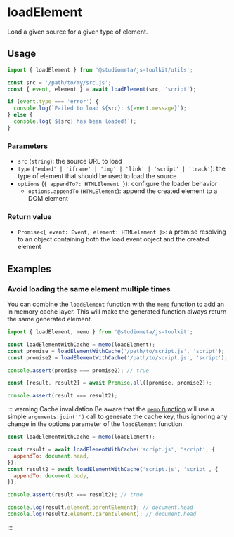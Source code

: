 # loadElement

Load a given source for a given type of element.

## Usage

```js twoslash
import { loadElement } from '@studiometa/js-toolkit/utils';

const src = '/path/to/my/src.js';
const { event, element } = await loadElement(src, 'script');

if (event.type === 'error') {
  console.log(`Failed to load ${src}: ${event.message}`);
} else {
  console.log(`${src} has been loaded!`);
}
```

### Parameters

- `src` (`string`): the source URL to load
- `type` (`'embed' | 'iframe' | 'img' | 'link' | 'script' | 'track'`): the type of element that should be used to load the source
- `options` (`{ appendTo?: HTMLElement }`): configure the loader behavior
  - `options.appendTo` (`HTMLElement`): append the created element to a DOM element

### Return value

- `Promise<{ event: Event, element: HTMLelement }>`: a promise resolving to an object containing both the load event object and the created element

## Examples

### Avoid loading the same element multiple times

You can combine the `loadElement` function with the [`memo` function](/utils/memo.html) to add an in memory cache layer. This will make the generated function always return the same generated element.

```js twoslash
import { loadElement, memo } from '@studiometa/js-toolkit';

const loadElementWithCache = memo(loadElement);
const promise = loadElementWithCache('/path/to/script.js', 'script');
const promise2 = loadElementWithCache('/path/to/script.js', 'script');

console.assert(promise === promise2); // true

const [result, result2] = await Promise.all([promise, promise2]);

console.assert(result === result2);
```

::: warning Cache invalidation
Be aware that the [`memo` function](/utils/memo.html) will use a simple `arguments.join('')` call to generate the cache key, thus ignoring any change in the options parameter of the `loadElement` function.

```js twoslash
const loadElementWithCache = memo(loadElement);

const result = await loadElementWithCache('script.js', 'script', {
  appendTo: document.head,
});
const result2 = await loadElementWithCache('script.js', 'script', {
  appendTo: document.body,
});

console.assert(result === result2); // true

console.log(result.element.parentElement); // document.head
console.log(result2.element.parentElement); // document.head
```

:::
